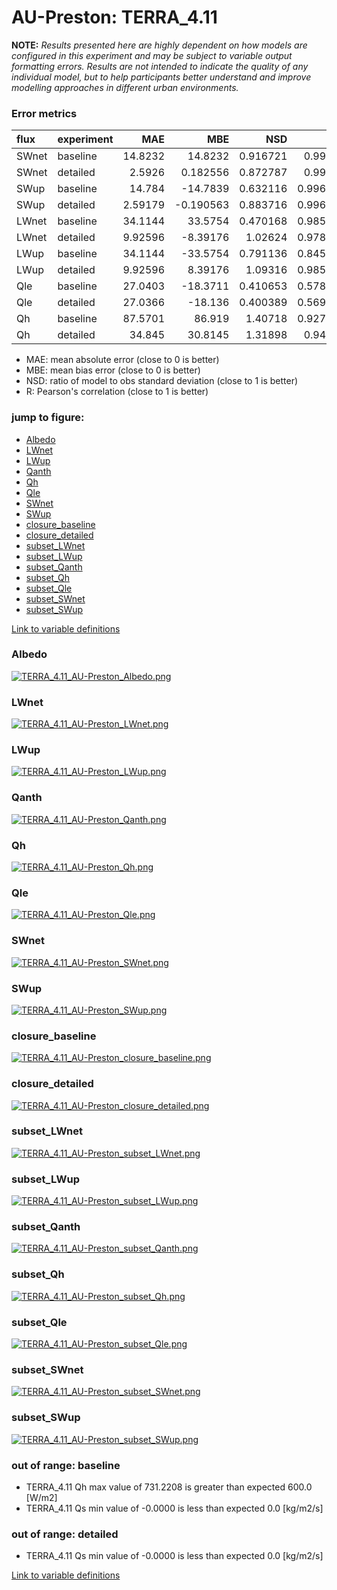 # AU-Preston: TERRA_4.11

**NOTE:** *Results presented here are highly dependent on how models are configured in this experiment and may be subject to variable output formatting errors. Results are not intended to indicate the quality of any individual model, but to help participants better understand and improve modelling approaches in different urban environments.*

### Error metrics

| flux   | experiment   |      MAE |        MBE |      NSD |        R |
|:-------|:-------------|---------:|-----------:|---------:|---------:|
| SWnet  | baseline     | 14.8232  |  14.8232   | 0.916721 | 0.99991  |
| SWnet  | detailed     |  2.5926  |   0.182556 | 0.872787 | 0.99991  |
| SWup   | baseline     | 14.784   | -14.7839   | 0.632116 | 0.996952 |
| SWup   | detailed     |  2.59179 |  -0.190563 | 0.883716 | 0.996951 |
| LWnet  | baseline     | 34.1144  |  33.5754   | 0.470168 | 0.985326 |
| LWnet  | detailed     |  9.92596 |  -8.39176  | 1.02624  | 0.978994 |
| LWup   | baseline     | 34.1144  | -33.5754   | 0.791136 | 0.845105 |
| LWup   | detailed     |  9.92596 |   8.39176  | 1.09316  | 0.985453 |
| Qle    | baseline     | 27.0403  | -18.3711   | 0.410653 | 0.578484 |
| Qle    | detailed     | 27.0366  | -18.136    | 0.400389 | 0.569229 |
| Qh     | baseline     | 87.5701  |  86.919    | 1.40718  | 0.927139 |
| Qh     | detailed     | 34.845   |  30.8145   | 1.31898  | 0.94652  |

 - MAE: mean absolute error (close to 0 is better)
 - MBE: mean bias error (close to 0 is better)
 - NSD: ratio of model to obs standard deviation (close to 1 is better)
 - R: Pearson's correlation (close to 1 is better)

### jump to figure:
 - [Albedo](#albedo)
 - [LWnet](#lwnet)
 - [LWup](#lwup)
 - [Qanth](#qanth)
 - [Qh](#qh)
 - [Qle](#qle)
 - [SWnet](#swnet)
 - [SWup](#swup)
 - [closure_baseline](#closure_baseline)
 - [closure_detailed](#closure_detailed)
 - [subset_LWnet](#subset_lwnet)
 - [subset_LWup](#subset_lwup)
 - [subset_Qanth](#subset_qanth)
 - [subset_Qh](#subset_qh)
 - [subset_Qle](#subset_qle)
 - [subset_SWnet](#subset_swnet)
 - [subset_SWup](#subset_swup)

[Link to variable definitions](../modelattrs/variable_definitions.md)

### <a name="albedo"></a>Albedo
[![TERRA_4.11_AU-Preston_Albedo.png](TERRA_4.11_AU-Preston_Albedo.png)](TERRA_4.11_AU-Preston_Albedo.png)

### <a name="lwnet"></a>LWnet
[![TERRA_4.11_AU-Preston_LWnet.png](TERRA_4.11_AU-Preston_LWnet.png)](TERRA_4.11_AU-Preston_LWnet.png)

### <a name="lwup"></a>LWup
[![TERRA_4.11_AU-Preston_LWup.png](TERRA_4.11_AU-Preston_LWup.png)](TERRA_4.11_AU-Preston_LWup.png)

### <a name="qanth"></a>Qanth
[![TERRA_4.11_AU-Preston_Qanth.png](TERRA_4.11_AU-Preston_Qanth.png)](TERRA_4.11_AU-Preston_Qanth.png)

### <a name="qh"></a>Qh
[![TERRA_4.11_AU-Preston_Qh.png](TERRA_4.11_AU-Preston_Qh.png)](TERRA_4.11_AU-Preston_Qh.png)

### <a name="qle"></a>Qle
[![TERRA_4.11_AU-Preston_Qle.png](TERRA_4.11_AU-Preston_Qle.png)](TERRA_4.11_AU-Preston_Qle.png)

### <a name="swnet"></a>SWnet
[![TERRA_4.11_AU-Preston_SWnet.png](TERRA_4.11_AU-Preston_SWnet.png)](TERRA_4.11_AU-Preston_SWnet.png)

### <a name="swup"></a>SWup
[![TERRA_4.11_AU-Preston_SWup.png](TERRA_4.11_AU-Preston_SWup.png)](TERRA_4.11_AU-Preston_SWup.png)

### <a name="closure_baseline"></a>closure_baseline
[![TERRA_4.11_AU-Preston_closure_baseline.png](TERRA_4.11_AU-Preston_closure_baseline.png)](TERRA_4.11_AU-Preston_closure_baseline.png)

### <a name="closure_detailed"></a>closure_detailed
[![TERRA_4.11_AU-Preston_closure_detailed.png](TERRA_4.11_AU-Preston_closure_detailed.png)](TERRA_4.11_AU-Preston_closure_detailed.png)

### <a name="subset_lwnet"></a>subset_LWnet
[![TERRA_4.11_AU-Preston_subset_LWnet.png](TERRA_4.11_AU-Preston_subset_LWnet.png)](TERRA_4.11_AU-Preston_subset_LWnet.png)

### <a name="subset_lwup"></a>subset_LWup
[![TERRA_4.11_AU-Preston_subset_LWup.png](TERRA_4.11_AU-Preston_subset_LWup.png)](TERRA_4.11_AU-Preston_subset_LWup.png)

### <a name="subset_qanth"></a>subset_Qanth
[![TERRA_4.11_AU-Preston_subset_Qanth.png](TERRA_4.11_AU-Preston_subset_Qanth.png)](TERRA_4.11_AU-Preston_subset_Qanth.png)

### <a name="subset_qh"></a>subset_Qh
[![TERRA_4.11_AU-Preston_subset_Qh.png](TERRA_4.11_AU-Preston_subset_Qh.png)](TERRA_4.11_AU-Preston_subset_Qh.png)

### <a name="subset_qle"></a>subset_Qle
[![TERRA_4.11_AU-Preston_subset_Qle.png](TERRA_4.11_AU-Preston_subset_Qle.png)](TERRA_4.11_AU-Preston_subset_Qle.png)

### <a name="subset_swnet"></a>subset_SWnet
[![TERRA_4.11_AU-Preston_subset_SWnet.png](TERRA_4.11_AU-Preston_subset_SWnet.png)](TERRA_4.11_AU-Preston_subset_SWnet.png)

### <a name="subset_swup"></a>subset_SWup
[![TERRA_4.11_AU-Preston_subset_SWup.png](TERRA_4.11_AU-Preston_subset_SWup.png)](TERRA_4.11_AU-Preston_subset_SWup.png)

### out of range: baseline

 - TERRA_4.11 Qh max value of 731.2208 is greater than expected 600.0 [W/m2]
 - TERRA_4.11 Qs min value of -0.0000 is less than expected 0.0 [kg/m2/s]

### out of range: detailed

 - TERRA_4.11 Qs min value of -0.0000 is less than expected 0.0 [kg/m2/s]


[Link to variable definitions](../modelattrs/variable_definitions.md)

